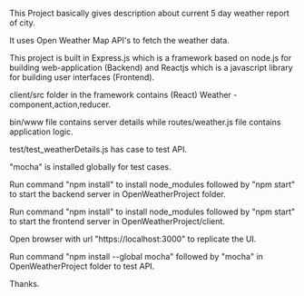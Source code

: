 This Project basically gives description about current 5 day weather report of city.

It uses Open Weather Map API's to fetch the weather data.

This project is built in Express.js which is a framework based on node.js for building web-application (Backend) and Reactjs which is a javascript library for building user interfaces (Frontend).

client/src folder in the framework contains (React) Weather - component,action,reducer.

bin/www file contains server details while routes/weather.js file contains application logic.

test/test_weatherDetails.js has case to test API.

"mocha" is installed globally for test cases.

Run command "npm install" to install node_modules followed by "npm start" to start the backend server in OpenWeatherProject folder.

Run command "npm install" to install node_modules followed by "npm start" to start the frontend server in OpenWeatherProject/client.

Open browser with url "https://localhost:3000" to replicate the UI.

Run command "npm install --global mocha" followed by "mocha" in OpenWeatherProject folder to test API.

Thanks.
